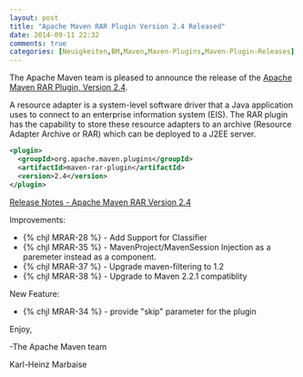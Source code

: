 ```yaml
---
layout: post
title: "Apache Maven RAR Plugin Version 2.4 Released"
date: 2014-09-11 22:32
comments: true
categories: [Neuigkeiten,BM,Maven,Maven-Plugins,Maven-Plugin-Releases]
---
```

The Apache Maven team is pleased to announce the release of the 
[Apache Maven RAR Plugin, Version 2.4](http://maven.apache.org/plugins/maven-rar-plugin).

A resource adapter is a system-level software driver that a Java application
uses to connect to an enterprise information system (EIS). The RAR plugin has
the capability to store these resource adapters to an archive (Resource Adapter
Archive or RAR) which can be deployed to a J2EE server.

``` xml
<plugin>
  <groupId>org.apache.maven.plugins</groupId>
  <artifactId>maven-rar-plugin</artifactId>
  <version>2.4</version>
</plugin>
```

<!-- more -->

[Release Notes - Apache Maven RAR Version 2.4](http://jira.codehaus.org/secure/ReleaseNote.jspa?projectId=11143&version=18707)


Improvements:

 * {% chjl MRAR-28 %} - Add Support for Classifier
 * {% chjl MRAR-35 %} - MavenProject/MavenSession Injection as a paremeter instead as a component.
 * {% chjl MRAR-37 %} - Upgrade maven-filtering to 1.2
 * {% chjl MRAR-38 %} - Upgrade to Maven 2.2.1 compatiblity

New Feature:

 * {% chjl MRAR-34 %} - provide "skip" parameter for the plugin

Enjoy,

-The Apache Maven team

Karl-Heinz Marbaise
